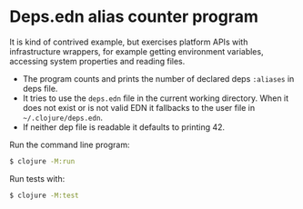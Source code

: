 
# Deps.edn alias counter program

It is kind of contrived example, but exercises platform APIs with infrastructure wrappers, for example getting environment variables, accessing system properties and reading files.

- The program counts and prints the number of declared deps `:aliases` in deps file.
- It tries to use the `deps.edn` file in the current working directory. When it does not exist or is not valid EDN it fallbacks to the user file in `~/.clojure/deps.edn`.
- If neither dep file is readable it defaults to printing 42.

Run the command line program:
```sh
$ clojure -M:run
```

Run tests with:
```sh
$ clojure -M:test
```
